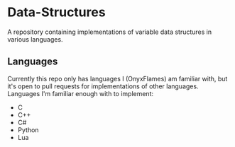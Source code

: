 # Data-Structures
A repository containing implementations of variable data structures in various languages.

## Languages
Currently this repo only has languages I (OnyxFlames) am familiar with, but it's open to pull requests for implementations of other languages.
Languages I'm familiar enough with to implement:
* C
* C++
* C#
* Python
* Lua